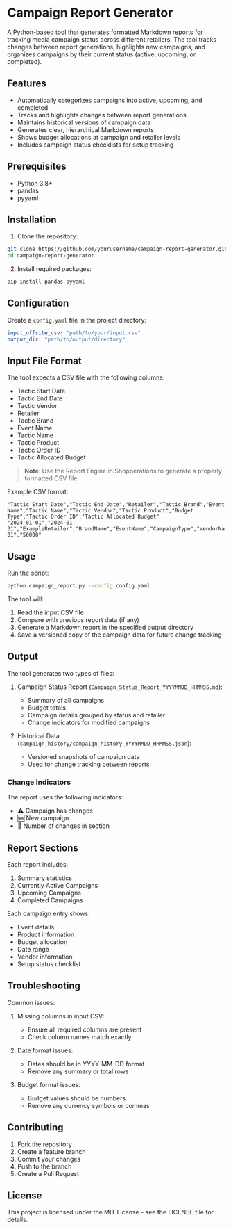 # Campaign Report Generator

A Python-based tool that generates formatted Markdown reports for tracking media campaign status across different retailers. The tool tracks changes between report generations, highlights new campaigns, and organizes campaigns by their current status (active, upcoming, or completed).

## Features

- Automatically categorizes campaigns into active, upcoming, and completed
- Tracks and highlights changes between report generations
- Maintains historical versions of campaign data
- Generates clear, hierarchical Markdown reports
- Shows budget allocations at campaign and retailer levels
- Includes campaign status checklists for setup tracking

## Prerequisites

- Python 3.8+
- pandas
- pyyaml

## Installation

1. Clone the repository:
```bash
git clone https://github.com/yourusername/campaign-report-generator.git
cd campaign-report-generator
```

2. Install required packages:
```bash
pip install pandas pyyaml
```

## Configuration

Create a `config.yaml` file in the project directory:

```yaml
input_offsite_csv: "path/to/your/input.csv"
output_dir: "path/to/output/directory"
```

## Input File Format

The tool expects a CSV file with the following columns:

- Tactic Start Date
- Tactic End Date
- Tactic Vendor
- Retailer
- Tactic Brand
- Event Name
- Tactic Name
- Tactic Product
- Tactic Order ID
- Tactic Allocated Budget

> **Note**: Use the Report Engine in Shopperations to generate a properly formatted CSV file.

Example CSV format:
```csv
"Tactic Start Date","Tactic End Date","Retailer","Tactic Brand","Event Name","Tactic Name","Tactic Vendor","Tactic Product","Budget Type","Tactic Order ID","Tactic Allocated Budget"
"2024-01-01","2024-01-31","ExampleRetailer","BrandName","EventName","CampaignType","VendorName","ProductName","Working","12345-01","50000"
```

## Usage

Run the script:
```bash
python campaign_report.py --config config.yaml
```

The tool will:
1. Read the input CSV file
2. Compare with previous report data (if any)
3. Generate a Markdown report in the specified output directory
4. Save a versioned copy of the campaign data for future change tracking

## Output

The tool generates two types of files:

1. Campaign Status Report (`Campaign_Status_Report_YYYYMMDD_HHMMSS.md`):
   - Summary of all campaigns
   - Budget totals
   - Campaign details grouped by status and retailer
   - Change indicators for modified campaigns

2. Historical Data (`campaign_history/campaign_history_YYYYMMDD_HHMMSS.json`):
   - Versioned snapshots of campaign data
   - Used for change tracking between reports

### Change Indicators

The report uses the following indicators:
- ⚠️ Campaign has changes
- 🆕 New campaign
- 🔄 Number of changes in section

## Report Sections

Each report includes:
1. Summary statistics
2. Currently Active Campaigns
3. Upcoming Campaigns
4. Completed Campaigns

Each campaign entry shows:
- Event details
- Product information
- Budget allocation
- Date range
- Vendor information
- Setup status checklist

## Troubleshooting

Common issues:
1. Missing columns in input CSV:
   - Ensure all required columns are present
   - Check column names match exactly

2. Date format issues:
   - Dates should be in YYYY-MM-DD format
   - Remove any summary or total rows

3. Budget format issues:
   - Budget values should be numbers
   - Remove any currency symbols or commas

## Contributing

1. Fork the repository
2. Create a feature branch
3. Commit your changes
4. Push to the branch
5. Create a Pull Request

## License

This project is licensed under the MIT License - see the LICENSE file for details.
